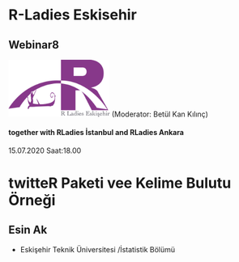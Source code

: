 # R-Ladies Eskisehir
## Webinar8

<img src="https://github.com/bkanx/R-Ladies-EskisehR-Stickers/blob/master/Init.png" width="200"> (Moderator: Betül Kan Kılınç)

#### together with RLadies İstanbul and RLadies Ankara


15.07.2020 Saat:18.00

# twitteR Paketi vee Kelime Bulutu Örneği

## Esin Ak

  
  - Eskişehir Teknik Üniversitesi /İstatistik Bölümü
